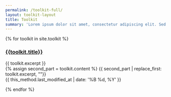 ```yaml
---
permalink: /toolkit-full/
layout: toolkit-layout
title: Toolkit
summary: 'Lorem ipsum dolor sit amet, consectetur adipiscing elit. Sed congue aliquet tincidunt. Cras in libero rhoncus, semper metus eu, finibus nunc. Nunc feugiat lorem tellus, et sollicitudin eros feugiat vitae.'
---
```



<section class="category category--discover usa-section" id="discover">
  <div class="usa-grid">
{% for toolkit in site.toolkit %}

<span class="anchor" id="{{ 'Title' | slugify }}"></span>
<article class="method" itemscope itemtype="http://schema.org/Article">
  <div class="method--panel method--panel--front">
    <h1 class="method--title" itemprop="headline"><a href="{{ site.baseurl }}{{ toolkit.url }}">
      {{toolkit.title}}
    </a></h1>
          {{ toolkit.excerpt }}
   </div>
<div>

<div class="method--panel method--panel--back">
    <section class="method--section">
              {% assign second_part = toolkit.content %}
              {{ second_part | replace_first: toolkit.excerpt, ""}}
     </section>
  </div>
<time datetime="{{ this_method.last_modified_at | date: '%Y-%m-%d' }}" itemprop="datePublished">  {{ this_method.last_modified_at | date: '%B %d, %Y' }}</time>
</div>
</article>

{% endfor  %}

 </div>
</section>
